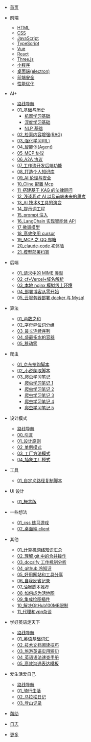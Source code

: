 <!-- docs/_sidebar.md -->

- [首页](/)

- 前端

  - [HTML](/前端/html/01_HTML5新增内容.md)
  - [CSS](/前端/css/01_弹性盒子超宽现象.md)
  - [JavaScript](/前端/js/01_数据类型.md)
  - [TypeScript](/前端/typeScript/01_学而思源.md)
  - [Vue](/前端/vue/01_test.md)
  - [React](/前端/react/01_学而思源.md)
  - [Three.js](/前端/threejs/01_Introduction.md)
  - [小程序](/前端/minProgram/01_Introduction.md)
  - [桌面端(electron)](/前端/electron/01_electron全面介绍.md)
  - [前端安全](/前端/safety/01_URL编码.md)
  - [性能优化](/前端/capability/01_视频加载优化专题.md)

- AI+

  - [路线导航](/AI/index.md)
  - [01\_基础与历史](/AI/01_基础与历史.md)
    - [机器学习基础](/AI/01a_机器学习基础.md)
    - [深度学习基础](/AI/01b_深度学习基础.md)
    - [NLP 基础](/AI/01c_NLP基础.md)
  - [02\_检索内容增强(RAG)](</AI/02_检索内容增强(RAG).md>)
  - [03\_强化学习(RL)](</AI/03_强化学习(RL).md>)
  - [04\_智能体(Agent)](</AI/04_智能体(Agent).md>)
  - [05_MCP 协议](/AI/05_MCP协议.md)
  - [06_A2A 协议](/AI/06_A2A协议.md)
  - [07\_工作流开发后端功能](/AI/07_工作流开发后端功能.md)
  - [08\_打造个人知识库](/AI/08_打造个人知识库.md)
  - [09_AI 伦理与安全](/AI/09_AI伦理与安全.md)
  - [10_Cline 配置 Mcp](/AI/10_Cline配置Mcp.md)
  - [11\_搭建基于 KAG 的法律顾问](/AI/11_搭建基于KAG的法律顾问.md)
  - [12\_浅谈我对 AI 以及前端未来的思考](/AI/12_浅谈我对AI以及前端未来的思考.md)
  - [13_AI 技术&工具的演变](/AI/13_AI技术&工具的演变.md)
  - [14\_提示词工程](/AI/14_提示词工程.md)
  - [15_prompt 注入](/AI/15_prompt注入.md)
  - [16_LangChain 实现智能体 API](/AI/16_LangChain实现智能体API.md)
  - [17\_微调模型](/AI/17_微调模型.md)
  - [18\_高效使用 cursor](/AI/18_高效使用cursor.md)
  - [19_MCP 之 QQ 邮箱](/AI/19_MCP之QQ邮箱.md)
  - [20_claude-code 初体验](/AI/20_claude-code初体验.md)
  - [21\_模型部署扫盲](/AI/21_模型部署扫盲.md)

- 后端

  - [01\_请求中的 MIME 类型](/后端/01_请求中的MIME类型.md)
  - [02_cf+Vercel+域名解析](/后端/02_将Vercel挂载到Cloudflare.md)
  - [03\_本地 nginx 模拟线上环境](/后端/03_本地nginx模拟线上环境.md)
  - [04\_部署博客从零开始](/后端/04_部署博客从零开始.md)
  - [05\_云服务器部署 docker 与 Mysql](/后端/05_云服务器部署docker与Mysql.md)

- 算法

  - [01\_两数之和](/算法/01_两数之和.md)
  - [02\_字母异位词分组](/算法/02_字母异位词分组.md)
  - [03\_最长连续序列](/算法/03_最长连续序列.md)
  - [04\_盛最多水的容器](/算法/04_盛最多水的容器.md)
  - [05\_移动零](/算法/05_移动零.md)

- 爬虫

  - [01\_京东抢购脚本](/爬虫/01_京东抢购脚本.md)
  - [02\_小说爬取脚本](/爬虫/02_小说爬取脚本.md)
  - 03\_爬虫学习笔记
    - [爬虫学习笔记 1](</爬虫/python-爬虫学习笔记(一).md>)
    - [爬虫学习笔记 2](</爬虫/python-爬虫学习笔记(二).md>)
    - [爬虫学习笔记 3](</爬虫/python-爬虫学习笔记(三).md>)
    - [爬虫学习笔记 4](</爬虫/python-爬虫学习笔记(四).md>)
    - [爬虫学习笔记 5](</爬虫/python-爬虫学习笔记(五).md>)

- 设计模式

  - [路线导航](/设计模式/index.md)
  - [00\_引言](/设计模式/00_引言.md)
  - [01\_设计原则](/设计模式/01_设计原则.md)
  - [02\_单例模式](/设计模式/02_单例模式.md)
  - [03\_工厂方法模式](/设计模式/03_工厂方法模式.md)
  - [04\_抽象工厂模式](/设计模式/04_抽象工厂模式.md)

- 工具

  - [01\_自定义路径复制脚本](/工具/01_自定义路径复制脚本.md)

- UI 设计

  - [01\_概念版](/UI设计/01_概念版.md)

- 一些想法

  - [01_css 练习游戏](/一些想法/01_css练习游戏.md)
  - [02\_桌面端 client](/一些想法/02_桌面端client.md)

- 其他

  - [01\_计算机网络知识汇总](/其他/01_计算机网络知识汇总.md)
  - [02\_理解 git 中的合并操作](/其他/02_理解git中的合并操作.md)
  - [03_docsify 工作机制分析](/其他/03_docsify工作机制分析.md)
  - [04_github 冷知识](/其他/04_github冷知识.md)
  - [05\_好用网站和工具分享](/其他/05_好用网站和工具分享.md)
  - [06\_自我反省记录](/其他/06_自我反省记录.md)
  - [07\_油猴脚本推荐](/其他/07_油猴脚本推荐.md)
  - [08\_如何成为活地图](/其他/08_如何成为活地图.md)
  - [09\_集成绘图插件](/其他/09_集成绘图插件.md)
  - [10\_解决GitHub100MB限制](/其他/10_解决GitHub100MB限制.md)
  - [11\_代理和vpn杂谈](/其他/11_代理和vpn杂谈.md)

- 学好英语走天下

  - [路线导航](/学好英语走天下/index.md)
  - [01\_英语基础词汇](/学好英语走天下/01_技术英语基础词汇.md)
  - [02\_技术文档阅读技巧](/学好英语走天下/02_技术文档阅读技巧.md)
  - [03\_旅游英语实用短句](/学好英语走天下/03_旅游英语实用短句.md)
  - [04\_英语语法速查手册](/学好英语走天下/04_英语语法速查手册.md)
  - [05\_高效沟通表达模板](/学好英语走天下/05_高效沟通表达模板.md)

- 爱生活爱自己

  - [路线导航](/爱生活爱自己/index.html)
  - [01\_骑行生活](/爱生活爱自己/01_骑行生活.html)
  - [02\_马拉松日记](/爱生活爱自己/02_马拉松日记.html)
  - [03\_登山记录](/爱生活爱自己/03_登山记录.html)

- [帮助](guide.md "帮助文档")
- [日志](log.md "日志文档")
- [更多](projects.html "关于我")
